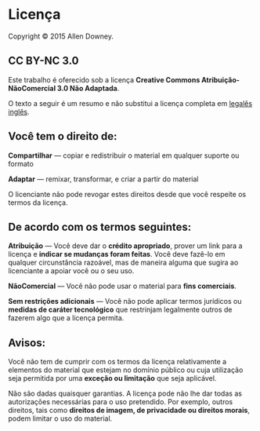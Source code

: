 # Licença

Copyright © 2015 Allen Downey.

## CC BY-NC 3.0

Este trabalho é oferecido sob a licença __Creative Commons Atribuição-NãoComercial 3.0 Não Adaptada__.

O texto a seguir é um resumo e não substitui a licença completa em [legalês inglês](https://creativecommons.org/licenses/by-nc/3.0/legalcode).


## Você tem o direito de:

__Compartilhar__ — copiar e redistribuir o material em qualquer suporte ou formato

__Adaptar__ — remixar, transformar, e criar a partir do material

O licenciante não pode revogar estes direitos desde que você respeite os termos da licença.


## De acordo com os termos seguintes:

__Atribuição__ — Você deve dar o __crédito apropriado__, prover um link para a licença e __indicar se mudanças foram feitas__. Você deve fazê-lo em qualquer circunstância razoável, mas de maneira alguma que sugira ao licenciante a apoiar você ou o seu uso.

__NãoComercial__ — Você não pode usar o material para __fins comerciais__.

__Sem restrições adicionais__ — Você não pode aplicar termos jurídicos ou __medidas de caráter tecnológico__ que restrinjam legalmente outros de fazerem algo que a licença permita.

## Avisos:

Você não tem de cumprir com os termos da licença relativamente a elementos do material que estejam no domínio público ou cuja utilização seja permitida por uma __exceção ou limitação__ que seja aplicável.

Não são dadas quaisquer garantias. A licença pode não lhe dar todas as autorizações necessárias para o uso pretendido. Por exemplo, outros direitos, tais como __direitos de imagem, de privacidade ou direitos morais__, podem limitar o uso do material.
